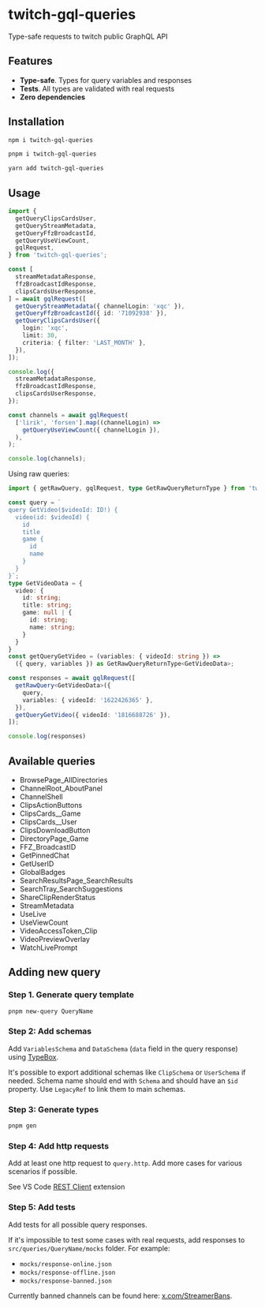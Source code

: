 # twitch-gql-queries

Type-safe requests to twitch public GraphQL API

## Features

* **Type-safe**. Types for query variables and responses
* **Tests**. All types are validated with real requests
* **Zero dependencies**

## Installation

```bash
npm i twitch-gql-queries

pnpm i twitch-gql-queries

yarn add twitch-gql-queries
```

## Usage

```ts
import {
  getQueryClipsCardsUser,
  getQueryStreamMetadata,
  getQueryFfzBroadcastId,
  getQueryUseViewCount,
  gqlRequest,
} from 'twitch-gql-queries';

const [
  streamMetadataResponse,
  ffzBroadcastIdResponse,
  clipsCardsUserResponse,
] = await gqlRequest([
  getQueryStreamMetadata({ channelLogin: 'xqc' }),
  getQueryFfzBroadcastId({ id: '71092938' }),
  getQueryClipsCardsUser({
    login: 'xqc',
    limit: 30,
    criteria: { filter: 'LAST_MONTH' },
  }),
]);

console.log({
  streamMetadataResponse,
  ffzBroadcastIdResponse,
  clipsCardsUserResponse,
});

const channels = await gqlRequest(
  ['lirik', 'forsen'].map((channelLogin) =>
    getQueryUseViewCount({ channelLogin }),
  ),
);

console.log(channels);
```

Using raw queries:

```ts
import { getRawQuery, gqlRequest, type GetRawQueryReturnType } from 'twitch-gql-queries';

const query = `
query GetVideo($videoId: ID!) {
  video(id: $videoId) {
    id
    title
    game {
      id
      name
    }
  }
}`;
type GetVideoData = {
  video: {
    id: string;
    title: string;
    game: null | {
      id: string;
      name: string;
    }
  }
}
const getQueryGetVideo = (variables: { videoId: string }) =>
  ({ query, variables }) as GetRawQueryReturnType<GetVideoData>;

const responses = await gqlRequest([
  getRawQuery<GetVideoData>({
    query,
    variables: { videoId: '1622426365' },
  }),
  getQueryGetVideo({ videoId: '1816688726' }),
]);

console.log(responses)
```

## Available queries

* BrowsePage_AllDirectories
* ChannelRoot_AboutPanel
* ChannelShell
* ClipsActionButtons
* ClipsCards__Game
* ClipsCards__User
* ClipsDownloadButton
* DirectoryPage_Game
* FFZ_BroadcastID
* GetPinnedChat
* GetUserID
* GlobalBadges
* SearchResultsPage_SearchResults
* SearchTray_SearchSuggestions
* ShareClipRenderStatus
* StreamMetadata
* UseLive
* UseViewCount
* VideoAccessToken_Clip
* VideoPreviewOverlay
* WatchLivePrompt

## Adding new query

### Step 1. Generate query template

```bash
pnpm new-query QueryName
```

### Step 2: Add schemas

Add `VariablesSchema` and `DataSchema` (`data` field in the query response) using [TypeBox](https://github.com/sinclairzx81/typebox).

It's possible to export additional schemas like `ClipSchema` or `UserSchema` if needed. Schema name should end with `Schema` and should have an `$id` property. Use `LegacyRef` to link them to main schemas.

### Step 3: Generate types

```bash
pnpm gen
```

### Step 4: Add http requests

Add at least one http request to `query.http`. Add more cases for various scenarios if possible.

See VS Code [REST Client](https://marketplace.visualstudio.com/items?itemName=humao.rest-client) extension

### Step 5: Add tests

Add tests for all possible query responses.

If it's impossible to test some cases with real requests, add responses to `src/queries/QueryName/mocks` folder. For example:

* `mocks/response-online.json`
* `mocks/response-offline.json`
* `mocks/response-banned.json`

Currently banned channels can be found here: [x.com/StreamerBans](https://x.com/StreamerBans).

